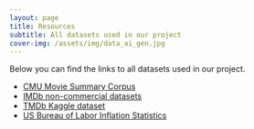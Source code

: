 ```yaml
---
layout: page
title: Resources
subtitle: All datasets used in our project
cover-img: /assets/img/data_ai_gen.jpg
---
```


Below you can find the links to all datasets used in our project.
- [CMU Movie Summary Corpus](https://www.cs.cmu.edu/~ark/personas/)
- [IMDb non-commercial datasets](https://datasets.imdbws.com)
- [TMDb Kaggle dataset](https://www.kaggle.com/datasets/asaniczka/tmdb-movies-dataset-2023-930k-movies?resource=download)
- [US Bureau of Labor Inflation Statistics](https://data.bls.gov/timeseries/CUUR0000SA0L1E?output_view=pct_12mths)

